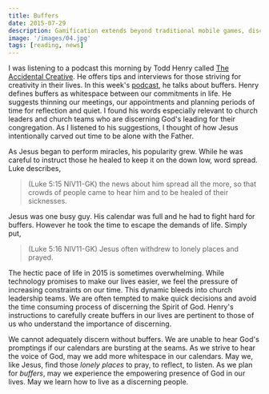 ```yaml
---
title: Buffers
date: 2015-07-29
description: Gamification extends beyond traditional mobile games, discovering innovative strategies to incorporate game-like elements into non-gaming apps for enhanced
image: '/images/04.jpg'
tags: [reading, news]
---
```

 
I was listening to a podcast this morning by Todd Henry called [The Accidental Creative](http://www.accidentalcreative.com). He offers tips and interviews for those striving for creativity in their lives. In this week's [podcast](http://www.accidentalcreative.com/podcasts/ac/podcast-five-kinds-of-buffers-that-help-you-be-in-the-moment/), he talks about buffers. Henry defines buffers as whitespace between our commitments in life. He suggests thinning our meetings, our appointments and planning periods of time for reflection and quiet. I found his words especially relevant to church leaders and church teams who are discerning God's leading for their congregation. As I listened to his suggestions, I thought of how Jesus intentionally carved out time to be alone with the Father.

As Jesus began to perform miracles, his popularity grew. While he was careful to instruct those he healed to keep it on the down low, word spread. Luke describes,

>(Luke 5:15 NIV11-GK) the news about him spread all the more, so that crowds of people came to hear him and to be healed of their sicknesses.

Jesus was one busy guy. His calendar was full and he had to fight hard for buffers. However he took the time to escape the demands of life. Simply put,

>(Luke 5:16 NIV11-GK) Jesus often withdrew to lonely places and prayed.

The hectic pace of life in 2015 is sometimes overwhelming. While technology promises to make our lives easier, we feel the pressure of increasing constraints on our time. This dynamic bleeds into church leadership teams. We are often tempted to make quick decisions and avoid the time consuming process of discerning the Spirit of God. Henry's instructions to carefully create buffers in our lives are pertinent to those of us who understand the importance of discerning. 

We cannot adequately discern without buffers. We are unable to hear God's promptings if our calendars are bursting at the seams. As we strive to hear the voice of God, may we add more whitespace in our calendars. May we, like Jesus, find those *lonely places* to pray, to reflect, to listen. As we plan for *buffers*, may we experience the empowering presence of God in our lives. May we learn how to live as a discerning people.




